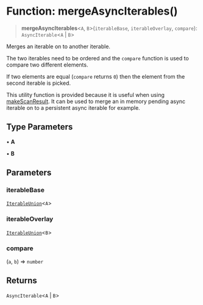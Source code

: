 # Function: mergeAsyncIterables()

> **mergeAsyncIterables**\<`A`, `B`\>(`iterableBase`, `iterableOverlay`, `compare`): `AsyncIterable`\<`A` \| `B`\>

Merges an iterable on to another iterable.

The two iterables need to be ordered and the `compare` function is used to
compare two different elements.

If two elements are equal (`compare` returns `0`) then the element from the
second iterable is picked.

This utility function is provided because it is useful when using
[makeScanResult](makeScanResult.md). It can be used to merge an in memory pending async
iterable on to a persistent async iterable for example.

## Type Parameters

• **A**

• **B**

## Parameters

### iterableBase

[`IterableUnion`](../type-aliases/IterableUnion.md)\<`A`\>

### iterableOverlay

[`IterableUnion`](../type-aliases/IterableUnion.md)\<`B`\>

### compare

(`a`, `b`) => `number`

## Returns

`AsyncIterable`\<`A` \| `B`\>
